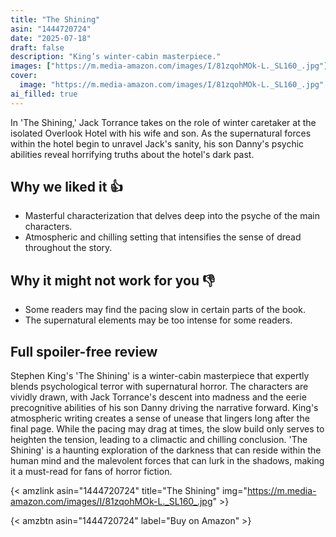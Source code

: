 ```yaml
---
title: "The Shining"
asin: "1444720724"
date: "2025-07-18"
draft: false
description: "King’s winter-cabin masterpiece."
images: ["https://m.media-amazon.com/images/I/81zqohMOk-L._SL160_.jpg"]
cover:
  image: "https://m.media-amazon.com/images/I/81zqohMOk-L._SL160_.jpg"
ai_filled: true
---
```


In 'The Shining,' Jack Torrance takes on the role of winter caretaker at the
isolated Overlook Hotel with his wife and son. As the supernatural forces within
the hotel begin to unravel Jack's sanity, his son Danny's psychic abilities
reveal horrifying truths about the hotel's dark past.

## Why we liked it 👍
- Masterful characterization that delves deep into the psyche of the main characters.
- Atmospheric and chilling setting that intensifies the sense of dread throughout the story.

## Why it might not work for you 👎
- Some readers may find the pacing slow in certain parts of the book.
- The supernatural elements may be too intense for some readers.

## Full spoiler-free review
Stephen King's 'The Shining' is a winter-cabin masterpiece that expertly blends
psychological terror with supernatural horror. The characters are vividly drawn,
with Jack Torrance's descent into madness and the eerie precognitive abilities
of his son Danny driving the narrative forward. King's atmospheric writing
creates a sense of unease that lingers long after the final page. While the
pacing may drag at times, the slow build only serves to heighten the tension,
leading to a climactic and chilling conclusion. 'The Shining' is a haunting
exploration of the darkness that can reside within the human mind and the
malevolent forces that can lurk in the shadows, making it a must-read for fans
of horror fiction.

{< amzlink asin="1444720724" title="The Shining" img="https://m.media-amazon.com/images/I/81zqohMOk-L._SL160_.jpg" >}

{< amzbtn asin="1444720724" label="Buy on Amazon" >}
